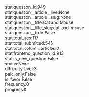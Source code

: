 stat.question_id:949  
stat.question__article__live:None  
stat.question__article__slug:None  
stat.question__title:Cat and Mouse  
stat.question__title_slug:cat-and-mouse  
stat.question__hide:False  
stat.total_acs:117  
stat.total_submitted:546  
stat.total_column_articles:0  
stat.frontend_question_id:913  
stat.is_new_question:False  
status:None  
difficulty.level:3  
paid_only:False  
is_favor:False  
frequency:0  
progress:0  
